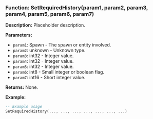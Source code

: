 ### Function: SetRequiredHistory(param1, param2, param3, param4, param5, param6, param7)

**Description:**
Placeholder description.

**Parameters:**
- `param1`: Spawn - The spawn or entity involved.
- `param2`: unknown - Unknown type.
- `param3`: int32 - Integer value.
- `param4`: int32 - Integer value.
- `param5`: int32 - Integer value.
- `param6`: int8 - Small integer or boolean flag.
- `param7`: int16 - Short integer value.

**Returns:** None.

**Example:**

```lua
-- Example usage
SetRequiredHistory(..., ..., ..., ..., ..., ..., ...)
```
